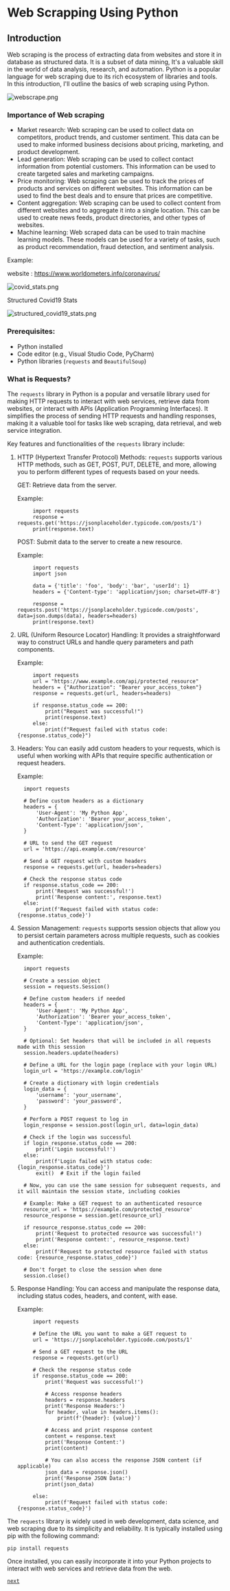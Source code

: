 # Web Scrapping Using Python

## Introduction


Web scraping is the process of extracting data from websites and store it in database as structured data. It is a subset of data mining, It's a valuable skill in the world of data analysis, research, and automation. Python is a popular language for web scraping due to its rich ecosystem of libraries and tools. In this introduction, I'll outline the basics of web scraping using Python.

![webscrape.png](images%2Fwebscrape.png)


### Importance of Web scraping

* Market research: Web scraping can be used to collect data on competitors, product trends, and customer sentiment. This data can be used to make informed business decisions about pricing, marketing, and product development.
* Lead generation: Web scraping can be used to collect contact information from potential customers. This information can be used to create targeted sales and marketing campaigns.
* Price monitoring: Web scraping can be used to track the prices of products and services on different websites. This information can be used to find the best deals and to ensure that prices are competitive.
* Content aggregation: Web scraping can be used to collect content from different websites and to aggregate it into a single location. This can be used to create news feeds, product directories, and other types of websites.
* Machine learning: Web scraped data can be used to train machine learning models. These models can be used for a variety of tasks, such as product recommendation, fraud detection, and sentiment analysis.


Example:

website : https://www.worldometers.info/coronavirus/


![covid_stats.png](images%2Fcovid_stats.png)

Structured Covid19 Stats

![structured_covid19_stats.png](images%2Fstructured_covid19_stats.png)



### Prerequisites:
* Python installed
* Code editor (e.g., Visual Studio Code, PyCharm)
* Python libraries (`requests` and `BeautifulSoup`)

### What is Requests?
The `requests` library in Python is a popular and versatile library used for making HTTP requests to interact with web services, retrieve data from websites, or interact with APIs (Application Programming Interfaces). It simplifies the process of sending HTTP requests and handling responses, making it a valuable tool for tasks like web scraping, data retrieval, and web service integration.

Key features and functionalities of the `requests` library include:

1. HTTP (Hypertext Transfer Protocol) Methods: `requests` supports various HTTP methods, such as GET, POST, PUT, DELETE, and more, allowing you to perform different types of requests based on your needs.
    
    GET: Retrieve data from the server.

    Example:

            import requests
            response = requests.get('https://jsonplaceholder.typicode.com/posts/1')
            print(response.text)

    POST: Submit data to the server to create a new resource.

    Example: 
            
            import requests
            import json
            
            data = {'title': 'foo', 'body': 'bar', 'userId': 1}
            headers = {'Content-type': 'application/json; charset=UTF-8'}
            
            response = requests.post('https://jsonplaceholder.typicode.com/posts', data=json.dumps(data), headers=headers)
            print(response.text)

    
2. URL  (Uniform Resource Locator) Handling: It provides a straightforward way to construct URLs and handle query parameters and path components.

    Example:
            
            
            import requests
            url = "https://www.example.com/api/protected_resource"
            headers = {"Authorization": "Bearer your_access_token"}
            response = requests.get(url, headers=headers)
            
            if response.status_code == 200:
                print("Request was successful!")
                print(response.text)
            else:
                print(f"Request failed with status code: {response.status_code}")


3. Headers:  You can easily add custom headers to your requests, which is useful when working with APIs that require specific authentication or request headers.

   Example:
            
         import requests

         # Define custom headers as a dictionary
         headers = {
             'User-Agent': 'My Python App',
             'Authorization': 'Bearer your_access_token',
             'Content-Type': 'application/json',
         }
         
         # URL to send the GET request
         url = 'https://api.example.com/resource'
         
         # Send a GET request with custom headers
         response = requests.get(url, headers=headers)
         
         # Check the response status code
         if response.status_code == 200:
             print('Request was successful!')
             print('Response content:', response.text)
         else:
             print(f'Request failed with status code: {response.status_code}')


4. Session Management: `requests` supports session objects that allow you to persist certain parameters across multiple requests, such as cookies and authentication credentials.

      Example:
               
         import requests

         # Create a session object
         session = requests.Session()
         
         # Define custom headers if needed
         headers = {
             'User-Agent': 'My Python App',
             'Authorization': 'Bearer your_access_token',
             'Content-Type': 'application/json',
         }
         
         # Optional: Set headers that will be included in all requests made with this session
         session.headers.update(headers)
         
         # Define a URL for the login page (replace with your login URL)
         login_url = 'https://example.com/login'
         
         # Create a dictionary with login credentials
         login_data = {
             'username': 'your_username',
             'password': 'your_password',
         }
         
         # Perform a POST request to log in
         login_response = session.post(login_url, data=login_data)
         
         # Check if the login was successful
         if login_response.status_code == 200:
             print('Login successful!')
         else:
             print(f'Login failed with status code: {login_response.status_code}')
             exit()  # Exit if the login failed
         
         # Now, you can use the same session for subsequent requests, and it will maintain the session state, including cookies
         
         # Example: Make a GET request to an authenticated resource
         resource_url = 'https://example.com/protected_resource'
         resource_response = session.get(resource_url)
         
         if resource_response.status_code == 200:
             print('Request to protected resource was successful!')
             print('Response content:', resource_response.text)
         else:
             print(f'Request to protected resource failed with status code: {resource_response.status_code}')
         
         # Don't forget to close the session when done
         session.close()


5. Response Handling: You can access and manipulate the response data, including status codes, headers, and content, with ease.

      Example:

            import requests

            # Define the URL you want to make a GET request to
            url = 'https://jsonplaceholder.typicode.com/posts/1'
            
            # Send a GET request to the URL
            response = requests.get(url)
            
            # Check the response status code
            if response.status_code == 200:
                print('Request was successful!')
            
                # Access response headers
                headers = response.headers
                print('Response Headers:')
                for header, value in headers.items():
                    print(f'{header}: {value}')
            
                # Access and print response content
                content = response.text
                print('Response Content:')
                print(content)
            
                # You can also access the response JSON content (if applicable)
                json_data = response.json()
                print('Response JSON Data:')
                print(json_data)
            
            else:
                print(f'Request failed with status code: {response.status_code}')


The `requests` library is widely used in web development, data science, and web scraping due to its simplicity and reliability. It is typically installed using pip with the following command:

```
pip install requests
```

Once installed, you can easily incorporate it into your Python projects to interact with web services and retrieve data from the web.




[`next`](webscrape_intro_status_code.md)